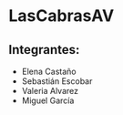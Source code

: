 # LasCabrasAV

## Integrantes:

- Elena Castaño
- Sebastián Escobar
- Valeria Alvarez
- Miguel García
